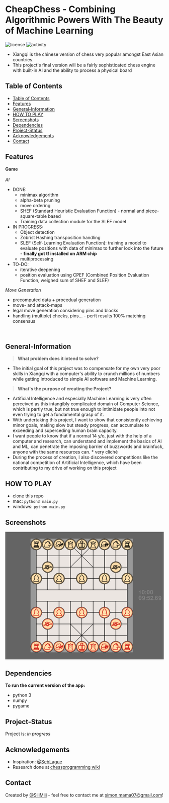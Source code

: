 # CheapChess - Combining Algorithmic Powers With The Beauty of Machine Learning
![license](https://img.shields.io/github/license/SiiiMiii/Chess-AI)
![activity](https://img.shields.io/github/commit-activity/m/SiiiMiii/Chess-AI)
* Xiangqi is the chinese version of chess very popular amongst East Asian countries.
* This project's final version will be a fairly sophisticated chess engine with built-in AI and the ability to process a physical board

## Table of Contents
  - [Table of Contents](#table-of-contents)
  - [Features](#features)
  - [General-Information](#general-information)
  - [HOW TO PLAY](#how-to-play)
  - [Screenshots](#screenshots)
  - [Dependencies](#dependencies)
  - [Project-Status](#project-status)
  - [Acknowledgements](#acknowledgements)
  - [Contact](#contact)

## Features

**Game**
<br/><br/>
_AI_
* DONE:
  * minimax algorithm
  * alpha-beta pruning
  * move ordering
  * SHEF (Standard Heuristic Evaluation Function) - normal and piece-square-table based
  * Training data collection module for the SLEF model
* IN PROGRESS:
  * Object detection
  * Zobrist Hashing transposition handling
  * SLEF (Self-Learning Evaluation Function): training a model to evaluate positions with data of minimax to further look into the future - **finally got tf installed on ARM chip**
  * multiprocessing
* TO-DO:
  * iterative deepening
  * position evaluation using CPEF (Combined Position Evaluation Function, weighed sum of SHEF and  SLEF)

_Move Generation_
  * precomputed data + procedual generation
  * move- and attack-maps
  * legal move generation considering pins and blocks
  * handling (multiple) checks, pins... - perft results 100% matching consensus
  <br/>


## General-Information
> **What problem does it intend to solve?**
* The initial goal of this project was to compensate for my own very poor skills in Xiangqi with a computer's ability to crunch millions of numbers while getting introduced to simple AI software and Machine Learning.
> **What's the purpose of creating the Project?**
* Artificial Intelligence and especially Machine Learning is very often perceived as this intangibly complicated domain of Computer Science, which is partly true, but not true enough to intimidate people into not even trying to get a fundamental grasp of it.
* With undertaking this project, I want to show that consistently achieving minor goals, making slow but steady progress, can accumulate to exceeding and superceding human brain capacity.
* I want people to know that if a normal 14 y/o, just with the help of a computer and research, can understand and implement the basics of AI and ML, can penetrate the imposing barrier of buzzwords and brainfuck, anyone with the same resources can. * very cliché
* During the process of creation, I also discovered competitions like the national competition of Artificial Intelligence, which have been contributing to my drive of working on this project

## HOW TO PLAY
* clone this repo
* mac: ```python3 main.py```
* windows: ```python main.py```

## Screenshots
<img src="./assets/screenshots/24.08.png" alt="screenshot" width="600"/>

## Dependencies
**To run the current version of the app:**
* python 3
* numpy
* pygame

## Project-Status
Project is: _in progress_

## Acknowledgements
* Inspiration: [@SebLague](https://github.com/SebLague)
* Research done at [chessprogramming wiki](https://www.chessprogramming.org/)

## Contact
Created by [@SiiiMiii](https://github.com/SiiiMiii) - feel free to contact me at simon.mama07@gmail.com!
